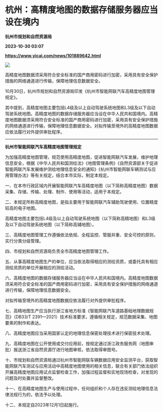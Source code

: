 # 杭州：高精度地图的数据存储服务器应当设在境内
**杭州市规划和自然资源局**

**2023-10-30 03:07**

**https://www.yicai.com/news/101889642.html**

![](https://imgcdn.yicai.com/uppics/slides/2023/10/3d6974f4bfae67d9da4e54543fa4024b.jpg)

高精度地图数据须采用符合安全标准的国产商用密码进行加密，采用具有安全保护措施的网络通道进行传输，保障地理信息数据安全。

10月30日，杭州市规划和自然资源局印发《杭州市智能网联汽车高精度地图管理规定》。

其中提到，高精度地图主要包括L4级及以上自动驾驶系统地图和L3级及以下自动驾驶系统地图。高精度地图的数据存储服务器应当设在中华人民共和国境内。高精度地图数据须采用符合安全标准的国产商用密码进行加密，采用具有安全保护措施的网络通道进行传输，保障地理信息数据安全。对拟传输至境外的高精度地图数据应依法履行对外提供审批程序。

* * *

**杭州市智能网联汽车高精度地图管理规定**

为加强高精度地图管理，规范使用高精度地图，促进智能网联汽车发展，维护地理信息安全，根据《中华人民共和国测绘法》《地图管理条例》《自然资源部关于促进智能网联汽车发展维护测绘地理信息安全的通知》《杭州市智能网联车辆测试与应用管理办法》等有关规定，结合本市实际，制定本规定。

一、在本市行政区域内开展智能网联汽车高精度地图（以下简称高精度地图）数据采集、存储、传输、处理、制作、使用等活动，适用于本规定。

二、本规定所称高精度地图，是指主要用于智能网联汽车辅助驾驶使用、位置精度较高的电子地图。

高精度地图主要包括L4级及以上自动驾驶系统地图（以下简称高精地图）和L3级及以下自动驾驶系统地图（以下简称高辅地图）。

三、高精度地图管理工作遵循依法依规、全程监控、管服并重、安全可控的原则，实行分类分级管理。

四、市规划和自然资源局负责全市高精度地图管理工作。

五、从事高精度地图生产的单位，应当依法取得相应的测绘资质，或委托具有相应测绘资质的单位开展相应的测绘活动。

六、高精度地图的数据存储服务器应当设在中华人民共和国境内。高精度地图数据须采用符合安全标准的国产商用密码进行加密，采用具有安全保护措施的网络通道进行传输，保障地理信息数据安全。

对拟传输至境外的高精度地图数据应依法履行对外提供审批程序。

七、高精地图生产应当执行浙江省地方标准《智能网联汽车道路基础地理数据规范》（DB33/T 2391—2021）技术标准要求，遵循相关规定，规范数据采集、地图要素的制作和表达。

八、高精度地图应当采用国家认定的地理信息保密处理技术进行保密技术处理。

九、高精度地图在公开使用或交付应用前，按规定通过浙江政务服务网（地图审批）报送浙江省自然资源厅进行地图审核，依法取得审图号。

十、市规划和自然资源局通过杭州市智能网联车辆数据应用安全监测平台，获取智能网联汽车测试与应用活动中高精度地图使用的相关信息，联合有关部门依法组织开展高精度地图应用试点监督检查工作，加强过程监督和实地现场检查，对发现的问题及时处置并监督整改。

十一、在高精度地图生产与使用过程中，任何组织和个人存在违反测绘地理信息法律法规行为的，依法予以处理。

十二、本规定自2023年12月1日起施行。